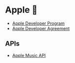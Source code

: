 # Apple 🍎

- [Apple Developer Program](https://developer.apple.com/)
- [Apple Developer Agreement](https://developer.apple.com/support/terms/#apple-developer-agreement)

## APIs

- [Apple Music API](https://developer.apple.com/documentation/applemusicapi/)

